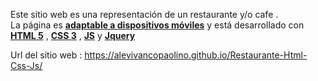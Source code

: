 Este sitio web es una representación de un restaurante y/o cafe . <br> La página es <ins><b> adaptable a dispositivos móviles</ins></b> y está desarrollado con <ins><b>HTML 5</ins></b> , <ins><b>CSS 3</ins></b> , <ins><b>JS</ins></b> y <ins><b>Jquery</ins></b>

Url del sitio web : https://alevivancopaolino.github.io/Restaurante-Html-Css-Js/
